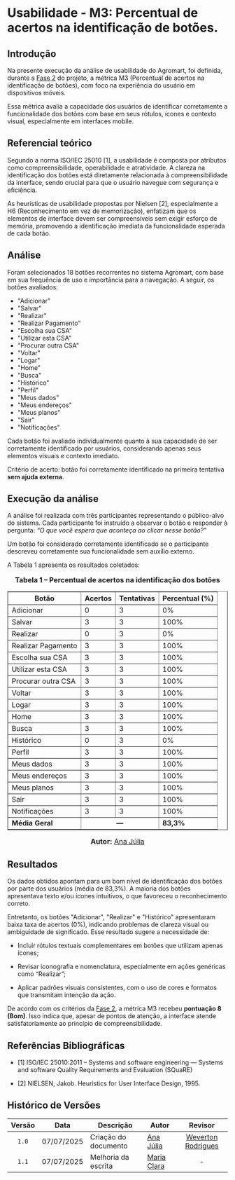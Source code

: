 # Usabilidade - M3: Percentual de acertos na identificação de botões.

## Introdução

Na presente execução da análise de usabilidade do Agromart, foi definida, durante a [Fase 2](https://fcte-qualidade-de-software-1.github.io/2025-1-T01--Betty-Snyder/gqm/gqm/#selecao-das-metricas) do projeto, a métrica M3 (Percentual de acertos na identificação de botões), com foco na experiência do usuário em dispositivos móveis.  

Essa métrica avalia a capacidade dos usuários de identificar corretamente a funcionalidade dos botões com base em seus rótulos, ícones e contexto visual, especialmente em interfaces mobile.

## Referencial teórico 

Segundo a norma ISO/IEC 25010 [1], a usabilidade é composta por atributos como compreensibilidade, operabilidade e atratividade. A clareza na identificação dos botões está diretamente relacionada à compreensibilidade da interface, sendo crucial para que o usuário navegue com segurança e eficiência.

As heurísticas de usabilidade propostas por Nielsen [2], especialmente a H6 (Reconhecimento em vez de memorização), enfatizam que os elementos de interface devem ser compreensíveis sem exigir esforço de memória, promovendo a identificação imediata da funcionalidade esperada de cada botão.

## Análise

Foram selecionados 18 botões recorrentes no sistema Agromart, com base em sua frequência de uso e importância para a navegação. A seguir, os botões avaliados:

- "Adicionar"
- "Salvar"
- "Realizar"
- "Realizar Pagamento"
- "Escolha sua CSA"
- "Utilizar esta CSA"
- "Procurar outra CSA"
- "Voltar"
- "Logar"
- "Home"
- "Busca"
- "Histórico"
- "Perfil"
- "Meus dados"
- "Meus endereços"
- "Meus planos"
- "Sair"
- "Notificações"

Cada botão foi avaliado individualmente quanto à sua capacidade de ser corretamente identificado por usuários, considerando apenas seus elementos visuais e contexto imediato.

Critério de acerto: botão foi corretamente identificado na primeira tentativa **sem ajuda externa**.

## Execução da análise

A análise foi realizada com três participantes representando o público-alvo do sistema. Cada participante foi instruído a observar o botão e responder à pergunta: _“O que você espera que aconteça ao clicar nesse botão?”_

Um botão foi considerado corretamente identificado se o participante descreveu corretamente sua funcionalidade sem auxílio externo.

A Tabela 1 apresenta os resultados coletados:

<div style="text-align: center">

  <font size="3">
    <p><b>Tabela 1 – Percentual de acertos na identificação dos botões</b></p>
  </font>

  <table border="1" style="margin: 0 auto;">
    <thead>
      <tr>
        <th>Botão</th>
        <th>Acertos</th>
        <th>Tentativas</th>
        <th>Percentual (%)</th>
      </tr>
    </thead>
    <tbody>
      <tr><td>Adicionar</td><td>0</td><td>3</td><td>0%</td></tr>
      <tr><td>Salvar</td><td>3</td><td>3</td><td>100%</td></tr>
      <tr><td>Realizar</td><td>0</td><td>3</td><td>0%</td></tr>
      <tr><td>Realizar Pagamento</td><td>3</td><td>3</td><td>100%</td></tr>
      <tr><td>Escolha sua CSA</td><td>3</td><td>3</td><td>100%</td></tr>
      <tr><td>Utilizar esta CSA</td><td>3</td><td>3</td><td>100%</td></tr>
      <tr><td>Procurar outra CSA</td><td>3</td><td>3</td><td>100%</td></tr>
      <tr><td>Voltar</td><td>3</td><td>3</td><td>100%</td></tr>
      <tr><td>Logar</td><td>3</td><td>3</td><td>100%</td></tr>
      <tr><td>Home</td><td>3</td><td>3</td><td>100%</td></tr>
      <tr><td>Busca</td><td>3</td><td>3</td><td>100%</td></tr>
      <tr><td>Histórico</td><td>0</td><td>3</td><td>0%</td></tr>
      <tr><td>Perfil</td><td>3</td><td>3</td><td>100%</td></tr>
      <tr><td>Meus dados</td><td>3</td><td>3</td><td>100%</td></tr>
      <tr><td>Meus endereços</td><td>3</td><td>3</td><td>100%</td></tr>
      <tr><td>Meus planos</td><td>3</td><td>3</td><td>100%</td></tr>
      <tr><td>Sair</td><td>3</td><td>3</td><td>100%</td></tr>
      <tr><td>Notificações</td><td>3</td><td>3</td><td>100%</td></tr>
      <tr>
        <td><b>Média Geral</b></td>
        <td colspan="2" style="text-align: center"><b>—</b></td>
        <td><b>83,3%</b></td>
      </tr>
    </tbody>
  </table>

  <font size="3">
    <p><b>Autor:</b> <a href="https://github.com/ailujana">Ana Júlia</a></p>
  </font>

</div>


## Resultados

Os dados obtidos apontam para um bom nível de identificação dos botões por parte dos usuários (média de 83,3%). A maioria dos botões apresentava texto e/ou ícones intuitivos, o que favoreceu o reconhecimento correto.

Entretanto, os botões "Adicionar", "Realizar" e "Histórico" apresentaram baixa taxa de acertos (0%), indicando problemas de clareza visual ou ambiguidade de significado. Esse resultado sugere a necessidade de:

- Incluir rótulos textuais complementares em botões que utilizam apenas ícones;

- Revisar iconografia e nomenclatura, especialmente em ações genéricas como “Realizar”;

- Aplicar padrões visuais consistentes, com o uso de cores e formatos que transmitam intenção da ação.

 De acordo com os critérios da [Fase 2](https://fcte-qualidade-de-software-1.github.io/2025-1-T01--Betty-Snyder/gqm/gqm/#selecao-das-metricas), a métrica M3 recebeu **pontuação 8 (Bom)**. Isso indica que, apesar de pontos de atenção, a interface atende satisfatoriamente ao princípio de compreensibilidade.

## Referências Bibliográficas

- [1] ISO/IEC 25010:2011 – Systems and software engineering — Systems and software Quality Requirements and Evaluation (SQuaRE)

- [2] NIELSEN, Jakob. Heuristics for User Interface Design, 1995.

## Histórico de Versões

|Versão|Data|Descrição|Autor|Revisor|
|:----:|----|---------|-----|:-----:|
|`1.0`|07/07/2025|Criação do documento| [Ana Júlia](https://github.com/ailujana) | [Weverton Rodrigues](https://github.com/vevetin) |
|`1.1`|07/07/2025|Melhoria da escrita|[Maria Clara](https://github.com/Oleari19)| - |
